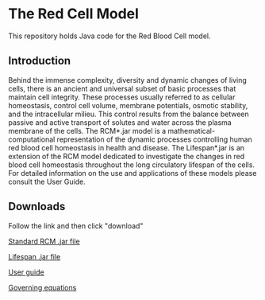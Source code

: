 

# The Red Cell Model

This repository holds Java code for the Red Blood Cell model.


## Introduction

Behind the immense complexity, diversity and dynamic changes of living cells, there is an ancient and universal subset of basic processes that maintain cell integrity. These processes usually referred to as cellular homeostasis, control cell volume, membrane potentials, osmotic stability, and the intracellular milieu.  This control results from the balance between passive and active transport of solutes and water across the plasma membrane of the cells. The RCM*.jar model is a mathematical-computational representation of the dynamic processes controlling human red blood cell homeostasis in health and disease. The Lifespan*.jar is an extension of the RCM model dedicated to investigate the changes in red blood cell homeostasis throughout the long circulatory lifespan of the cells. For detailed information on the use and applications of these models please consult the User Guide.


## Downloads

Follow the link and then click "download"

[Standard RCM .jar file](https://github.com/sdrogers/redcellmodeljava/blob/f2815a1a929ade17311aaa8afc801f42b94d9b95/RedBloodCellModel/jars/RCM_8560ca5.jar)

[Lifespan .jar file](https://github.com/sdrogers/redcellmodeljava/blob/5ee2b9fb755d96155ab4bbf84f9e5411d3cf381a/RedBloodCellModel/jars/Lifespan_ad769ef.jar)

[User guide](https://github.com/sdrogers/redcellmodeljava/blob/master/equations/RCM_User_Guide-13-09-22.pdf)

[Governing equations](https://github.com/sdrogers/redcellmodeljava/blob/master/equations/equations-140322.pdf)
